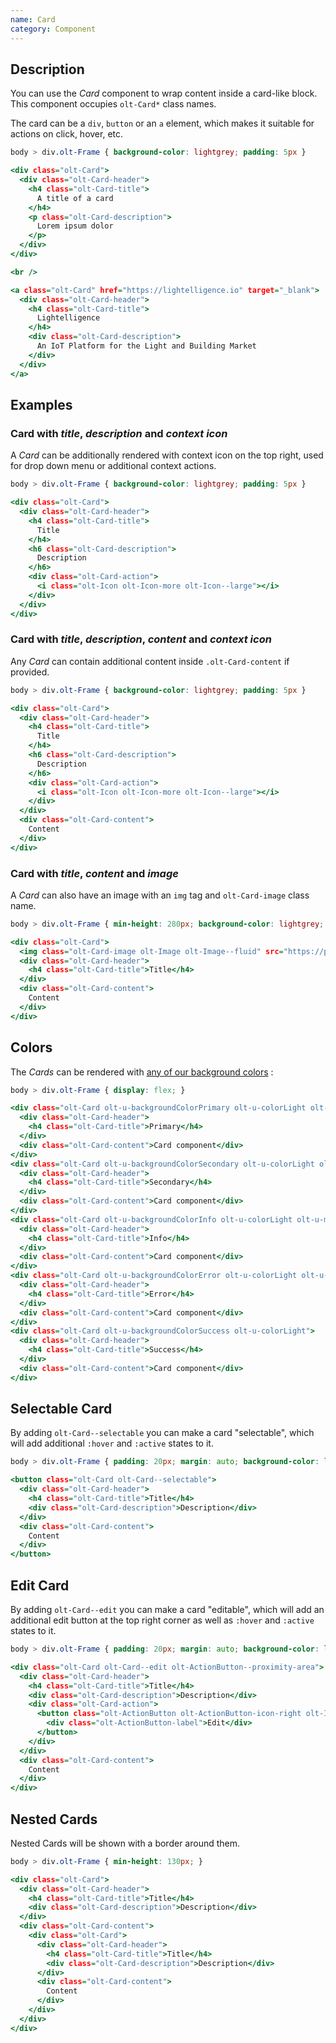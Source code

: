 ```yaml
---
name: Card
category: Component
---
```


## Description

You can use the *Card* component to wrap content inside a card-like block. This
component occupies `olt-Card*` class names.

The card can be a `div`, `button` or an `a` element, which makes it suitable
for actions on click, hover, etc.

```basic.css hidden
body > div.olt-Frame { background-color: lightgrey; padding: 5px }
```

```basic.html
<div class="olt-Card">
  <div class="olt-Card-header">
    <h4 class="olt-Card-title">
      A title of a card
    </h4>
    <p class="olt-Card-description">
      Lorem ipsum dolor
    </p>
  </div>
</div>

<br />

<a class="olt-Card" href="https://lightelligence.io" target="_blank">
  <div class="olt-Card-header">
    <h4 class="olt-Card-title">
      Lightelligence
    </h4>
    <div class="olt-Card-description">
      An IoT Platform for the Light and Building Market
    </div>
  </div>
</a>
```

## Examples

### Card with *title*, *description* and *context icon*

A *Card* can be additionally rendered with context icon on the top right, used
for drop down menu or additional context actions.

```context.css hidden
body > div.olt-Frame { background-color: lightgrey; padding: 5px }
```

```context.html
<div class="olt-Card">
  <div class="olt-Card-header">
    <h4 class="olt-Card-title">
      Title
    </h4>
    <h6 class="olt-Card-description">
      Description
    </h6>
    <div class="olt-Card-action">
      <i class="olt-Icon olt-Icon-more olt-Icon--large"></i>
    </div>
  </div>
</div>
```

### Card with *title*, *description*, *content* and *context icon*

Any *Card* can contain additional content inside `.olt-Card-content` if
provided.

```content.css hidden
body > div.olt-Frame { background-color: lightgrey; padding: 5px }
```

```content.html
<div class="olt-Card">
  <div class="olt-Card-header">
    <h4 class="olt-Card-title">
      Title
    </h4>
    <h6 class="olt-Card-description">
      Description
    </h6>
    <div class="olt-Card-action">
      <i class="olt-Icon olt-Icon-more olt-Icon--large"></i>
    </div>
  </div>
  <div class="olt-Card-content">
    Content
  </div>
</div>
```

### Card with *title*, *content* and *image*

A *Card* can also have an image with an `img` tag and `olt-Card-image` class
name.

```image.css hidden
body > div.olt-Frame { min-height: 280px; background-color: lightgrey; padding: 5px }
```

```image.html
<div class="olt-Card">
  <img class="olt-Card-image olt-Image olt-Image--fluid" src="https://picsum.photos/860/200"/>
  <div class="olt-Card-header">
    <h4 class="olt-Card-title">Title</h4>
  </div>
  <div class="olt-Card-content">
    Content
  </div>
</div>
```

## Colors

The *Cards* can be rendered with
[any of our background colors](/#background-color) :

```colors.css hidden
body > div.olt-Frame { display: flex; }
```

```colors.html
<div class="olt-Card olt-u-backgroundColorPrimary olt-u-colorLight olt-u-marginRight2">
  <div class="olt-Card-header">
    <h4 class="olt-Card-title">Primary</h4>
  </div>
  <div class="olt-Card-content">Card component</div>
</div>
<div class="olt-Card olt-u-backgroundColorSecondary olt-u-colorLight olt-u-marginRight2">
  <div class="olt-Card-header">
    <h4 class="olt-Card-title">Secondary</h4>
  </div>
  <div class="olt-Card-content">Card component</div>
</div>
<div class="olt-Card olt-u-backgroundColorInfo olt-u-colorLight olt-u-marginRight2">
  <div class="olt-Card-header">
    <h4 class="olt-Card-title">Info</h4>
  </div>
  <div class="olt-Card-content">Card component</div>
</div>
<div class="olt-Card olt-u-backgroundColorError olt-u-colorLight olt-u-marginRight2">
  <div class="olt-Card-header">
    <h4 class="olt-Card-title">Error</h4>
  </div>
  <div class="olt-Card-content">Card component</div>
</div>
<div class="olt-Card olt-u-backgroundColorSuccess olt-u-colorLight">
  <div class="olt-Card-header">
    <h4 class="olt-Card-title">Success</h4>
  </div>
  <div class="olt-Card-content">Card component</div>
</div>
```

## Selectable Card

By adding `olt-Card--selectable` you can make a card "selectable", which will
add additional `:hover` and `:active` states to it.

```buttons.css hidden
body > div.olt-Frame { padding: 20px; margin: auto; background-color: lightgrey; }
```

```buttons.html
<button class="olt-Card olt-Card--selectable">
  <div class="olt-Card-header">
    <h4 class="olt-Card-title">Title</h4>
    <div class="olt-Card-description">Description</div>
  </div>
  <div class="olt-Card-content">
    Content
  </div>
</button>
```

## Edit Card

By adding `olt-Card--edit` you can make a card "editable", which will
add an additional edit button at the top right corner as well as `:hover` and `:active` states to it.

```edit.css hidden
body > div.olt-Frame { padding: 20px; margin: auto; background-color: lightgrey; }
```

```edit.html
<div class="olt-Card olt-Card--edit olt-ActionButton--proximity-area">
  <div class="olt-Card-header">
    <h4 class="olt-Card-title">Title</h4>
    <div class="olt-Card-description">Description</div>
    <div class="olt-Card-action">
      <button class="olt-ActionButton olt-ActionButton-icon-right olt-Icon-edit">
        <div class="olt-ActionButton-label">Edit</div>
      </button>
    </div>
  </div>
  <div class="olt-Card-content">
    Content
  </div>
</div>
```

## Nested Cards

Nested Cards will be shown with a border around them.

```nested.css hidden
body > div.olt-Frame { min-height: 130px; }
```

```nested.html
<div class="olt-Card">
  <div class="olt-Card-header">
    <h4 class="olt-Card-title">Title</h4>
    <div class="olt-Card-description">Description</div>
  </div>
  <div class="olt-Card-content">
    <div class="olt-Card">
      <div class="olt-Card-header">
        <h4 class="olt-Card-title">Title</h4>
        <div class="olt-Card-description">Description</div>
      </div>
      <div class="olt-Card-content">
        Content
      </div>
    </div>
  </div>
</div>
```
